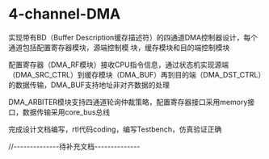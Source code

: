 # 4-channel-DMA
实现带有BD（Buffer Description缓存描述符）的四通道DMA控制器设计，每个通道包括配置寄存器模块，源端控制模 块，缓存模块和目的端控制模块

配置寄存器（DMA_RF模块）接收CPU指令信息，通过状态机实现源端（DMA_SRC_CTRL）到缓存模块（DMA_BUF）再到目的端（DMA_DST_CTRL）的数据传输，DMA_BUF支持地址非对齐数据的处理

DMA_ARBITER模块支持四通道轮询仲裁策略，配置寄存器接口采用memory接口，数据传输采用core_bus总线

完成设计文档编写，rtl代码coding，编写Testbench，仿真验证正确

//--------------待补充文档--------------
